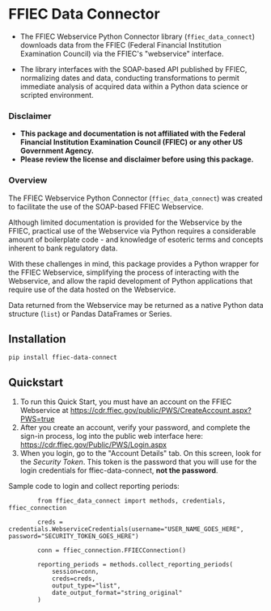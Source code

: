 # FFIEC Data Connector

- The FFIEC Webservice Python Connector library (`ffiec_data_connect`) downloads data from the FFIEC (Federal Financial Institution Examination Council) via the FFIEC's "webservice" interface. 

- The library interfaces with the SOAP-based API published by FFIEC, normalizing dates and data, conducting transformations to permit immediate analysis of acquired data within a Python data science or scripted environment.


### Disclaimer

-  __This package and documentation is not affiliated with the Federal Financial Institution Examination Council (FFIEC) or any other US Government Agency.__
-  __Please review the license and disclaimer before using this package.__

### Overview

The FFIEC Webservice Python Connector (`ffiec_data_connect`) was created to facilitate the use of the SOAP-based FFIEC Webservice.

Although limited documentation is provided for the Webservice by the FFIEC, practical use of the Webservice via Python requires a considerable amount of boilerplate code - and knowledge of esoteric terms and concepts inherent to bank regulatory data.

With these challenges in mind, this package provides a Python wrapper for the FFIEC Webservice, simplifying the process of interacting with the Webservice, and allow the rapid development of Python applications that require use of the data hosted on the Webservice.

Data returned from the Webservice may be returned as a native Python data structure (`list`) or Pandas DataFrames or Series.

## Installation

``pip install ffiec-data-connect``

## Quickstart

1. To run this Quick Start, you must have an account on the FFIEC Webservice at https://cdr.ffiec.gov/public/PWS/CreateAccount.aspx?PWS=true
2. After you create an account, verify your password, and complete the sign-in process, log into the public web interface here: https://cdr.ffiec.gov/Public/PWS/Login.aspx
3. When you login, go to the "Account Details" tab. On this screen, look for the _Security Token_. This token is the password that you will use for the login credentials for ffiec-data-connect, __not the password__.

Sample code to login and collect reporting periods:

```
        from ffiec_data_connect import methods, credentials, ffiec_connection
        
        creds = credentials.WebserviceCredentials(username="USER_NAME_GOES_HERE", password="SECURITY_TOKEN_GOES_HERE")

        conn = ffiec_connection.FFIECConnection()

        reporting_periods = methods.collect_reporting_periods(
            session=conn,
            creds=creds,
            output_type="list",
            date_output_format="string_original"
        )
```
